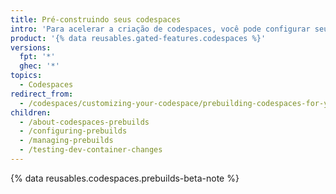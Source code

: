 ```yaml
---
title: Pré-construindo seus codespaces
intro: 'Para acelerar a criação de codespaces, você pode configurar seu projeto para pré-criar codespaces para branches específicos em regiões específicas.'
product: '{% data reusables.gated-features.codespaces %}'
versions:
  fpt: '*'
  ghec: '*'
topics:
  - Codespaces
redirect_from:
  - /codespaces/customizing-your-codespace/prebuilding-codespaces-for-your-project
children:
  - /about-codespaces-prebuilds
  - /configuring-prebuilds
  - /managing-prebuilds
  - /testing-dev-container-changes
---
```

 
{% data reusables.codespaces.prebuilds-beta-note %}
